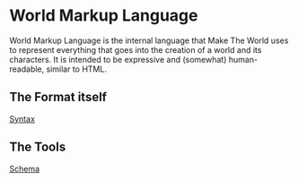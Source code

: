 # World Markup Language

World Markup Language is the internal language that Make The World uses to represent everything that
goes into the creation of a world and its characters. It is intended to be expressive and (somewhat)
human-readable, similar to HTML.

## The Format itself
[Syntax](./README.syntax.md)

## The Tools
[Schema](./schema/README.md)